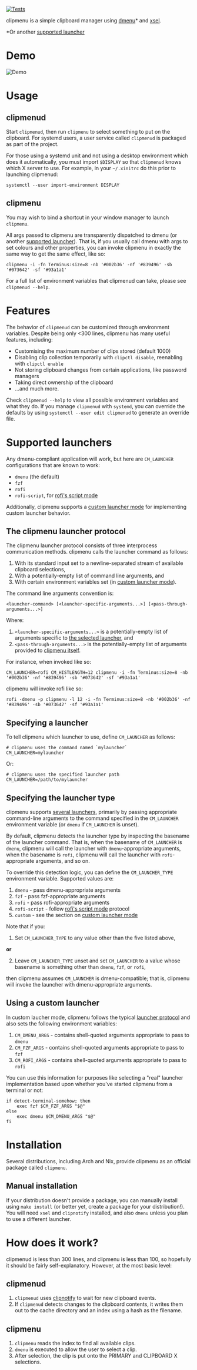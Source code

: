 [![Tests](https://img.shields.io/travis/cdown/clipmenu/develop.svg)](https://travis-ci.org/cdown/clipmenu)

clipmenu is a simple clipboard manager using [dmenu][]* and [xsel][].

*Or another [supported launcher](#supported-launchers)

# Demo

![Demo](https://cloud.githubusercontent.com/assets/660663/24079784/6f76da94-0c88-11e7-8251-40b1f02ebf3c.gif)

# Usage

## clipmenud

Start `clipmenud`, then run `clipmenu` to select something to put on the
clipboard. For systemd users, a user service called `clipmenud` is packaged as
part of the project.

For those using a systemd unit and not using a desktop environment which does
it automatically, you must import `$DISPLAY` so that `clipmenud` knows which X
server to use. For example, in your `~/.xinitrc` do this prior to launching
clipmenud:

    systemctl --user import-environment DISPLAY

## clipmenu

You may wish to bind a shortcut in your window manager to launch `clipmenu`.

All args passed to clipmenu are transparently dispatched to dmenu (or another
[supported launcher](#supported-launchers)). That is, if you usually call dmenu
with args to set colours and other properties, you can invoke clipmenu in
exactly the same way to get the same effect, like so:

    clipmenu -i -fn Terminus:size=8 -nb '#002b36' -nf '#839496' -sb '#073642' -sf '#93a1a1'

For a full list of environment variables that clipmenud can take, please see
`clipmenud --help`.

# Features

The behavior of `clipmenud` can be customized through environment variables.
Despite being only <300 lines, clipmenu has many useful features, including:

* Customising the maximum number of clips stored (default 1000)
* Disabling clip collection temporarily with `clipctl disable`, reenabling with
  `clipctl enable`
* Not storing clipboard changes from certain applications, like password
  managers
* Taking direct ownership of the clipboard
* ...and much more.

Check `clipmenud --help` to view all possible environment variables and what
they do. If you manage `clipmenud` with `systemd`, you can override the
defaults by using `systemctl --user edit clipmenud` to generate an override
file.

# Supported launchers

Any dmenu-compliant application will work, but here are `CM_LAUNCHER`
configurations that are known to work:

- `dmenu` (the default)
- `fzf`
- `rofi`
- `rofi-script`, for [rofi's script mode][]

Additionally, clipmenu supports a [custom launcher mode][] for implementing
custom launcher behavior.

## The clipmenu launcher protocol

The clipmenu launcher protocol consists of three interprocess communication
methods.  clipmenu calls the launcher command as follows:

1. With its standard input set to a newline-separated stream of available
   clipboard selections,
2. With a potentially-empty list of command line arguments, and
3. With certain environment variables set (in [custom launcher mode][]).

The command line arguments convention is:

    <launcher-command> [<launcher-specific-arguments...>] [<pass-through-arguments...>]

Where:

1. `<launcher-specific-arguments...>` is a potentially-empty list of arguments
   specific to [the selected launcher](#specifying-a-launcher), and
2. `<pass-through-arguments...>` is the potentially-empty list of arguments
   provided to [clipmenu itself](#clipmenu).

For instance, when invoked like so:

    CM_LAUNCHER=rofi CM_HISTLENGTH=12 clipmenu -i -fn Terminus:size=8 -nb '#002b36' -nf '#839496' -sb '#073642' -sf '#93a1a1'

clipmenu will invoke rofi like so:

    rofi -dmenu -p clipmenu -l 12 -i -fn Terminus:size=8 -nb '#002b36' -nf '#839496' -sb '#073642' -sf '#93a1a1'

## Specifying a launcher

To tell clipmenu which launcher to use, define `CM_LAUNCHER` as follows:

    # clipmenu uses the command named `mylauncher`
    CM_LAUNCHER=mylauncher

Or:

    # clipmenu uses the specified launcher path
    CM_LAUNCHER=/path/to/mylauncher

## Specifying the launcher type

clipmenu supports [several launchers](#supported-launchers), primarily by
passing appropriate command-line arguments to the command specified in the
`CM_LAUNCHER` environment variable (or `dmenu` if `CM_LAUNCHER` is unset).

By default, clipmenu detects the launcher type by inspecting the basename of
the launcher command.  That is, when the basename of `CM_LAUNCHER` is `dmenu`,
clipmenu will call the launcher with `dmenu`-appropriate arguments, when the
basename is `rofi`, clipmenu will call the launcher with `rofi`-appropriate
arguments, and so on.

To override this detection logic, you can define the `CM_LAUNCHER_TYPE`
environment variable.  Supported values are:

1. `dmenu` - pass dmenu-appropriate arguments
2. `fzf` - pass fzf-appropriate arguments
3. `rofi` - pass rofi-appropriate arguments
4. `rofi-script` - follow [rofi's script mode][] protocol
5. `custom` - see the section on [custom launcher mode][]

Note that if you:

1. Set `CM_LAUNCHER_TYPE` to any value other than the five listed above,

**or**

2. Leave `CM_LAUNCHER_TYPE` unset and set `CM_LAUNCHER` to a value whose
   basename is something other than `dmenu`, `fzf`, or `rofi`,

then clipmenu assumes `CM_LAUNCHER` is dmenu-compatible; that is, clipmenu
will invoke the launcher with dmenu-appropriate arguments.

## Using a custom launcher

In custom laucher mode, clipmenu follows the typical [launcher
protocol](#the-clipmenu-launcher-protocol) and also sets the following
environment variables:

1. `CM_DMENU_ARGS` - contains shell-quoted arguments appropriate to pass to
   `dmenu`
2. `CM_FZF_ARGS` - contains shell-quoted arguments appropriate to pass to
   `fzf`
3. `CM_ROFI_ARGS` - contains shell-quoted arguments appropriate to pass to
   `rofi`

You can use this information for purposes like selecting a "real" launcher
implementation based upon whether you've started clipmenu from a terminal or
not:

    if detect-terminal-somehow; then
        exec fzf $CM_FZF_ARGS "$@"
    else
        exec dmenu $CM_DMENU_ARGS "$@"
    fi

# Installation

Several distributions, including Arch and Nix, provide clipmenu as an official
package called `clipmenu`.

## Manual installation

If your distribution doesn't provide a package, you can manually install using
`make install` (or better yet, create a package for your distribution!). You
will need `xsel` and `clipnotify` installed, and also `dmenu` unless you plan
to use a different launcher.

# How does it work?

clipmenud is less than 300 lines, and clipmenu is less than 100, so hopefully
it should be fairly self-explanatory. However, at the most basic level:

## clipmenud

1. `clipmenud` uses [clipnotify](https://github.com/cdown/clipnotify) to wait
   for new clipboard events.
2. If `clipmenud` detects changes to the clipboard contents, it writes them out
   to the cache directory and an index using a hash as the filename.

## clipmenu

1. `clipmenu` reads the index to find all available clips.
2. `dmenu` is executed to allow the user to select a clip.
3. After selection, the clip is put onto the PRIMARY and CLIPBOARD X
   selections.

[dmenu]: http://tools.suckless.org/dmenu/
[rofi]: https://github.com/DaveDavenport/Rofi
[xsel]: http://www.vergenet.net/~conrad/software/xsel/
[rofi's script mode]: https://github.com/davatorium/rofi-scripts/tree/master/mode-scripts
[custom launcher mode]: #using-a-custom-launcher
